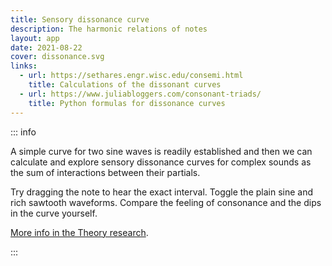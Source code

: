 ```yaml
---
title: Sensory dissonance curve
description: The harmonic relations of notes
layout: app
date: 2021-08-22
cover: dissonance.svg
links:
  - url: https://sethares.engr.wisc.edu/consemi.html
    title: Calculations of the dissonant curves
  - url: https://www.juliabloggers.com/consonant-triads/
    title: Python formulas for dissonance curves
---
```


<script setup>
import { defineClientComponent } from 'vitepress'

const SoundDissonance = defineClientComponent(() => {
  return import('./SoundDissonance.vue')
})
</script>


<client-only >

  <SoundDissonance style="position: sticky; top: 0;" />

</client-only >


::: info

A simple curve for two sine waves is readily established and then we can calculate and explore sensory dissonance curves for complex sounds as the sum of interactions between their partials.

Try dragging the note to hear the exact interval. Toggle the plain sine and rich sawtooth waveforms. Compare the feeling of consonance and the dips in the curve yourself.

[More info in the Theory research](../../../theory/intervals/dissonance/index.md).

:::